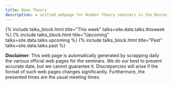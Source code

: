 ```yaml
---
title: Bean Theory
description: a unified webpage for Number Theory seminars in the Boston area
---
```

{% include talks_block.html title="This week" talks=site.data.talks.thisweek %}
{% include talks_block.html title="Upcoming" talks=site.data.talks.upcoming %}
{% include talks_block.html title="Past" talks=site.data.talks.past %}


**Disclaimer**:
This web page is automatically generated by scrapping daily the various official web pages for the seminars.
We do our best to present accurate date, but we cannot guarantee it.
Discrepancies will arise if the format of such web pages changes significantly.
Furthermore, the presented times are the usual meeting times.


